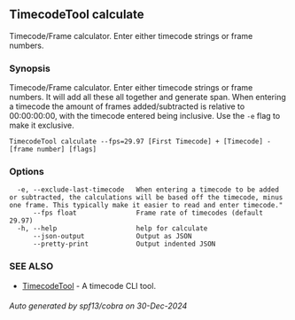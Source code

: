 ## TimecodeTool calculate

Timecode/Frame calculator. Enter either timecode strings or frame numbers. 

### Synopsis

Timecode/Frame calculator. Enter either timecode strings or frame numbers. It will add all these all together and generate span. When entering a timecode the amount of frames added/subtracted is relative to 00:00:00:00, with the timecode entered being inclusive. Use the `-e` flag to make it exclusive.

```
TimecodeTool calculate --fps=29.97 [First Timecode] + [Timecode] - [frame number] [flags]
```

### Options

```
  -e, --exclude-last-timecode   When entering a timecode to be added or subtracted, the calculations will be based off the timecode, minus one frame. This typically make it easier to read and enter timecode."
      --fps float               Frame rate of timecodes (default 29.97)
  -h, --help                    help for calculate
      --json-output             Output as JSON
      --pretty-print            Output indented JSON
```

### SEE ALSO

* [TimecodeTool](TimecodeTool.md)	 - A timecode CLI tool.

###### Auto generated by spf13/cobra on 30-Dec-2024
